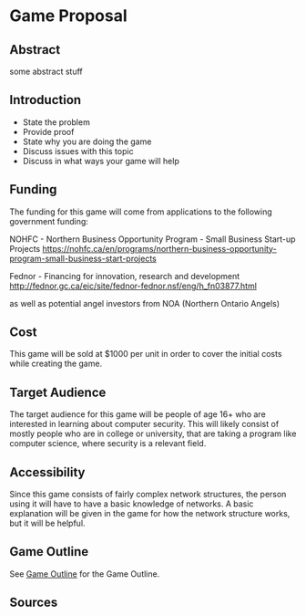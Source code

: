 # Game Proposal

## Abstract

some abstract stuff

## Introduction

- State the problem
- Provide proof
- State why you are doing the game
- Discuss issues with this topic
- Discuss in what ways your game will help

## Funding

The funding for this game will come from applications to the following government funding: 

NOHFC - Northern Business Opportunity Program - Small Business Start-up Projects https://nohfc.ca/en/programs/northern-business-opportunity-program-small-business-start-projects

Fednor - Financing for innovation, research and development http://fednor.gc.ca/eic/site/fednor-fednor.nsf/eng/h_fn03877.html

as well as potential angel investors from NOA (Northern Ontario Angels)

## Cost

This game will be sold at $1000 per unit in order to cover the initial costs while creating the game.

## Target Audience

The target audience for this game will be people of age 16+ who are interested in learning about computer security. This will likely consist of mostly people who are in college or university, that are taking a program like computer science, where security is a relevant field.

## Accessibility

Since this game consists of fairly complex network structures, the person using it will have to have a basic knowledge of networks. A basic explanation will be given in the game for how the network structure works, but it will be helpful.

## Game Outline

See [Game Outline](game_outline.md) for the Game Outline.

## Sources

